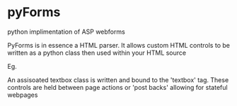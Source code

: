 # pyForms
python implimentation of ASP webforms

PyForms is in essence a HTML parser. It allows custom HTML controls to be written as a python class then used within your HTML source

Eg.
<textbox server id="tbxName" />

An assisoated textbox class is written and bound to the 'textbox' tag.
These controls are held between page actions or 'post backs' allowing for stateful webpages
